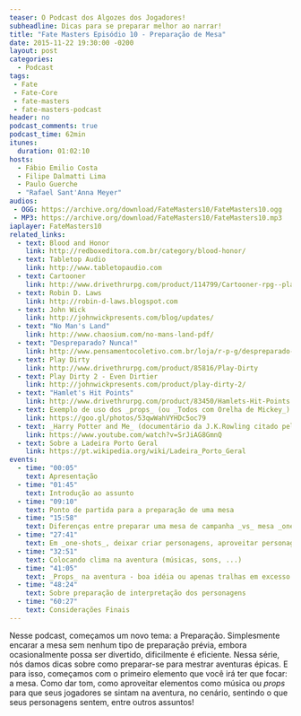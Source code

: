 ```yaml
---
teaser: O Podcast dos Algozes dos Jogadores!
subheadline: Dicas para se preparar melhor ao narrar!
title: "Fate Masters Episódio 10 - Preparação de Mesa"
date: 2015-11-22 19:30:00 -0200
layout: post
categories:
  - Podcast
tags:
 - Fate
 - Fate-Core
 - fate-masters
 - fate-masters-podcast
header: no
podcast_comments: true 
podcast_time: 62min
itunes:
  duration: 01:02:10
hosts:
  - Fábio Emilio Costa
  - Filipe Dalmatti Lima
  - Paulo Guerche
  - "Rafael Sant'Anna Meyer"
audios:
 - OGG: https://archive.org/download/FateMasters10/FateMasters10.ogg
 - MP3: https://archive.org/download/FateMasters10/FateMasters10.mp3
iaplayer: FateMasters10
related_links:
  - text: Blood and Honor
    link: http://redboxeditora.com.br/category/blood-honor/
  - text: Tabletop Audio
    link: http://www.tabletopaudio.com
  - text: Cartooner
    link: http://www.drivethrurpg.com/product/114799/Cartooner-rpg--play-your-favorite-toon
  - text: Robin D. Laws
    link: http://robin-d-laws.blogspot.com
  - text: John Wick
    link: http://johnwickpresents.com/blog/updates/
  - text: "No Man's Land"
    link: http://www.chaosium.com/no-mans-land-pdf/
  - text: "Despreparado? Nunca!"
    link: http://www.pensamentocoletivo.com.br/loja/r-p-g/despreparado-nunca/
  - text: Play Dirty
    link: http://www.drivethrurpg.com/product/85816/Play-Dirty
  - text: Play Dirty 2 - Even Dirtier
    link: http://johnwickpresents.com/product/play-dirty-2/
  - text: "Hamlet's Hit Points"
    link: http://www.drivethrurpg.com/product/83450/Hamlets-Hit-Points
  - text: Exemplo de uso dos _props_ (ou _Todos com Orelha de Mickey_)
    link: https://goo.gl/photos/53qwWahVYHDc5oc79
  - text: _Harry Potter and Me_ (documentário da J.K.Rowling citado pelo Mr. Mickey)
    link: https://www.youtube.com/watch?v=SrJiAG8GmnQ
  - text: Sobre a Ladeira Porto Geral
    link: https://pt.wikipedia.org/wiki/Ladeira_Porto_Geral
events:
  - time: "00:05"
    text: Apresentação
  - time: "01:45"
    text: Introdução ao assunto
  - time: "09:10"
    text: Ponto de partida para a preparação de uma mesa
  - time: "15:58"
    text: Diferenças entre preparar uma mesa de campanha _vs_ mesa _one-shot_
  - time: "27:41"
    text: Em _one-shots_, deixar criar personagens, aproveitar personagens do jogador ou já levar personagem pronto
  - time: "32:51"
    text: Colocando clima na aventura (músicas, sons, ...)
  - time: "41:05"
    text: _Props_ na aventura - boa idéia ou apenas tralhas em excesso
  - time: "48:24"
    text: Sobre preparação de interpretação dos personagens
  - time: "60:27"
    text: Considerações Finais
---
```


Nesse  podcast, começamos  um novo  tema: a  Preparação.  Simplesmente
encarar  a  mesa   sem  nenhum  tipo  de   preparação  prévia,  embora
ocasionalmente possa  ser divertido,  dificilmente é  eficiente. Nessa
série, nós damos  dicas sobre como preparar-se  para mestrar aventuras
épicas. E  para isso, começamos com  o primeiro elemento que  você irá
ter que  focar: a mesa. Como  dar tom, como aproveitar  elementos como
música ou  _props_ para que seus  jogadores se sintam na  aventura, no
cenário,  sentindo  o  que   seus  personagens  sentem,  entre  outros
assuntos!
